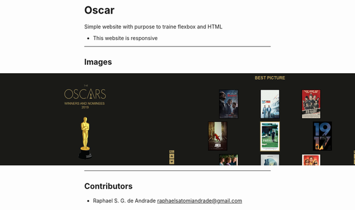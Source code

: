# Oscar

Simple website with purpose to traine flexbox and HTML
- This website is responsive
---

## Images
<div style="display: flex; justify-content: center">
<img src="assets/images/home.png" width="500" height="250">
<img src="assets/images/second_page.png" width="500" height="250">
<img src="assets/images/third_page.png" width="500" height="250">
<img src="assets/images/four_page.png" width="500" height="250">
</div>


---
## Contributors

- Raphael S. G. de Andrade <raphaelsatomiandrade@gmail.com>

